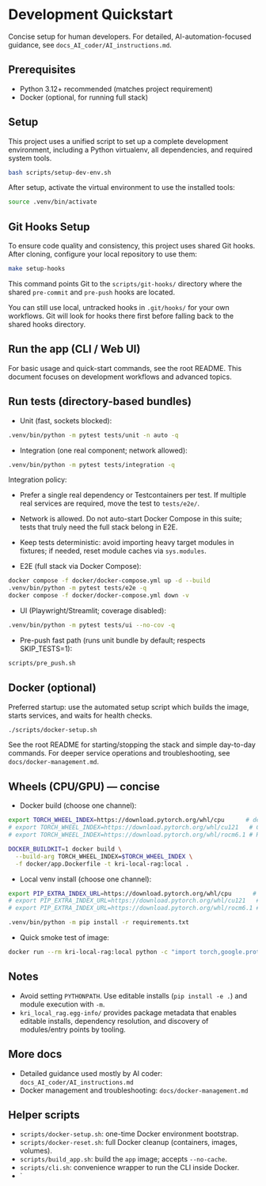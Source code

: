 # Development Quickstart

Concise setup for human developers. For detailed, AI-automation-focused guidance, see `docs_AI_coder/AI_instructions.md`.

## Prerequisites
- Python 3.12+ recommended (matches project requirement)
- Docker (optional, for running full stack)

## Setup
This project uses a unified script to set up a complete development environment, including a Python virtualenv, all dependencies, and required system tools.

```bash
bash scripts/setup-dev-env.sh
```

After setup, activate the virtual environment to use the installed tools:
```bash
source .venv/bin/activate
```

## Git Hooks Setup
To ensure code quality and consistency, this project uses shared Git hooks. After cloning, configure your local repository to use them:
```bash
make setup-hooks
```
This command points Git to the `scripts/git-hooks/` directory where the shared `pre-commit` and `pre-push` hooks are located.

You can still use local, untracked hooks in `.git/hooks/` for your own workflows. Git will look for hooks there first before falling back to the shared hooks directory.

## Run the app (CLI / Web UI)
For basic usage and quick-start commands, see the root README. This document focuses on development workflows and advanced topics.

## Run tests (directory-based bundles)

- Unit (fast, sockets blocked):
```bash
.venv/bin/python -m pytest tests/unit -n auto -q
```

- Integration (one real component; network allowed):
```bash
.venv/bin/python -m pytest tests/integration -q
```

Integration policy:
- Prefer a single real dependency or Testcontainers per test. If multiple real services are required, move the test to `tests/e2e/`.
- Network is allowed. Do not auto-start Docker Compose in this suite; tests that truly need the full stack belong in E2E.
- Keep tests deterministic: avoid importing heavy target modules in fixtures; if needed, reset module caches via `sys.modules`.

- E2E (full stack via Docker Compose):
```bash
docker compose -f docker/docker-compose.yml up -d --build
.venv/bin/python -m pytest tests/e2e -q
docker compose -f docker/docker-compose.yml down -v
```

- UI (Playwright/Streamlit; coverage disabled):
```bash
.venv/bin/python -m pytest tests/ui --no-cov -q
```

- Pre-push fast path (runs unit bundle by default; respects SKIP_TESTS=1):
```bash
scripts/pre_push.sh
```


## Docker (optional)
Preferred startup: use the automated setup script which builds the image, starts services, and waits for health checks.
```bash
./scripts/docker-setup.sh
```
See the root README for starting/stopping the stack and simple day-to-day commands. For deeper service operations and troubleshooting, see `docs/docker-management.md`.

## Wheels (CPU/GPU) — concise
- Docker build (choose one channel):
```bash
export TORCH_WHEEL_INDEX=https://download.pytorch.org/whl/cpu      # default
# export TORCH_WHEEL_INDEX=https://download.pytorch.org/whl/cu121   # CUDA 12.1
# export TORCH_WHEEL_INDEX=https://download.pytorch.org/whl/rocm6.1 # ROCm 6.1

DOCKER_BUILDKIT=1 docker build \
  --build-arg TORCH_WHEEL_INDEX=$TORCH_WHEEL_INDEX \
  -f docker/app.Dockerfile -t kri-local-rag:local .
```

- Local venv install (choose one channel):
```bash
export PIP_EXTRA_INDEX_URL=https://download.pytorch.org/whl/cpu      # default
# export PIP_EXTRA_INDEX_URL=https://download.pytorch.org/whl/cu121   # CUDA 12.1
# export PIP_EXTRA_INDEX_URL=https://download.pytorch.org/whl/rocm6.1 # ROCm 6.1

.venv/bin/python -m pip install -r requirements.txt
```

- Quick smoke test of image:
```bash
docker run --rm kri-local-rag:local python -c "import torch,google.protobuf as gp,grpc; print('torch', torch.__version__, 'cuda', torch.cuda.is_available()); print('protobuf', gp.__version__); print('grpcio', grpc.__version__)"
```

## Notes
- Avoid setting `PYTHONPATH`. Use editable installs (`pip install -e .`) and module execution with `-m`.
 - `kri_local_rag.egg-info/` provides package metadata that enables editable installs, dependency resolution, and discovery of modules/entry points by tooling.


## More docs
- Detailed guidance used mostly by AI coder: `docs_AI_coder/AI_instructions.md`
- Docker management and troubleshooting: `docs/docker-management.md`

## Helper scripts

- `scripts/docker-setup.sh`: one-time Docker environment bootstrap.
- `scripts/docker-reset.sh`: full Docker cleanup (containers, images, volumes).
- `scripts/build_app.sh`: build the `app` image; accepts `--no-cache`.
- `scripts/cli.sh`: convenience wrapper to run the CLI inside Docker.
- `
